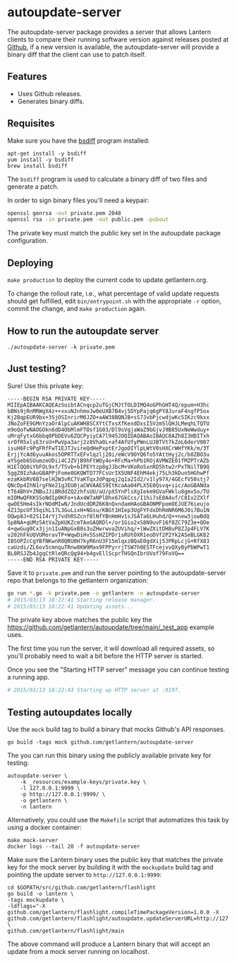 # autoupdate-server

The autoupdate-server package provides a server that allows Lantern clients to compare their running software version against releases posted at
[Github](https://www.github.com), if a new version is available, the autoupdate-server will provide a binary diff that the client can use to patch itself.

## Features

* Uses Github releases.
* Generates binary diffs.

## Requisites

Make sure you have the [bsdiff](http://www.daemonology.net/bsdiff/) program installed:

```
apt-get install -y bsdiff
yum install -y bsdiff
brew install bsdiff
```

The `bsdiff` program is used to calculate a binary diff of two files and generate a patch.

In order to sign binary files you'll need a keypair:

```sh
openssl genrsa -out private.pem 2048
openssl rsa -in private.pem -out public.pem -pubout
```

The private key must match the public key set in the autoupdate package configuration.

## Deploying

`make production` to deploy the current code to update.getlantern.org.

To change the rollout rate, i.e., what percentage of valid update requests should get fulfilled, edit `bin/entrypoint.sh` with the appropriate `-r` option, commit the change, and `make production` again.

## How to run the autoupdate server

```
./autoupdate-server -k private.pem
```

## Just testing?

Sure! Use this private key:

```
-----BEGIN RSA PRIVATE KEY-----
MIIEpAIBAAKCAQEAzSoibtACnqcp2uTGjCMJtTOLDIMQ4oGPhGHT4Q/epum+H3hc
bBNs9jRnMRWgX4z++xxuNJnhmoJw0eUXB7B4vj5DYpPajq6gPY8JuraF4ngfP5ox
Kj2BqpEUR9bx+3SjOSInrirM0JZO+aAW38BQNJB+sS7JvbPjcwdjwKc5IKzc9kxx
JNoZoFE9GMnYzaOrAlpCuAKWH8SCXYtCTxsXfKexdDxsI5Vzm5lQHJLMeqhLTQTU
m9oQofwNAOGOkn6dD4ObMlmFTOsf1G03/Dl9sVgjaWaZ9bGjvJ9B85UxNeWwduy+
uMrqFytxG6bbq0PbDEVu6ZQCPyiyCA7l945JOQIDAQABAoIBAQC8AZh8I3HDITxh
srOfR5xlyE3rsU+PwVpa3arj2z8Vha0L+af4AfUfyPWnLUJBTVt7kZoL6derV007
isuH6Fc9PqFRfFwT1EJTJvireQdHePxptErJgoOIYlpLWtV0sHXCrWHfYKk/m/3T
ErjjYcAd6yuuAkos5OPRTTxEFvlqzlj20i/eWcV9OYQ6fo5YAttHyj2c/b8ZBO3u
aYSgeb6SUumzeUDii4CJZVjB9hFtWOy4o+RFcMa+hPb1ROjAVMWZE01fMZPTrAZb
H1ElQQ0iYbFOL9xf/TSvb+bIPEYtzp8gJJbcM+VKoRo5xnRD5htw2rPxTNilTB9Q
5ggZ0IzhAoGBAPPjFome0GKQWTO77FCsUrIX5UNF4EhM4ekj75Lh3kDun5HGhwPf
ezaKkbRV6B7selH2W3vRC7VaKTqxJdPqpqj2q1a2Id2/v1ly97X/4GEcfV50stj7
QNcDp4IhN1rgFNe21gJEU0jaCWVAAES9ItKcaAa04PLX5E0Qsvq+iic/AoGBANda
tT64BhV+ZNBuJJiBRddZQ2zhfsUU/aU/pX5YnPlsXgIekm9GVaFWklu8gmx5o/TU
mIOMwQFKKSSoNdIp0KFo+sAx4W7aNPlDhx67GkCcs/I1hi7sE8A4uf/C8Ix2ZXlf
qwOE5Hm4sIkrNOdMIwN/JndUcdDRZ6K8nQxndamHAoGBAONMFpomOEJUE76ieujo
4Z13pcUf35qihL17L3GuLixH+NGsu/KBGt1HIep3UgFYFdxDhRmNR6M6J0i7Bu1N
OQwp8J+82S1I4rYj7vdhRSZcnf8lNfYBnHmHv1sJSATa6LHuhd/Q++new3jowBdQ
Sp8NA+qUMz5AtVaZpKUKZcmTAoGAQRDl+/or1Gio2xS8N9uvF16f8ZC79Z3e+QOe
4+qwGug0Cx3jjn1IuANpGxB8s3uZHwrwvaZUVihq/+lWwZXitDH8uP8ZJp4FLV7K
v202hFkUQVUMoravTP+WqwDiHv5SsHZIPDr1sRUtOXR1eoDVf2P2Yk2ASeBLGK82
IB5OPZcCgYBfNKwnR0QRU0H7kyR6nU3F15mlqxzBQaE0gdXij5JPRpLcjG+RfX83
caUzdi/ZL6ov5cmnquTRnw8KW9Max9FPPyrrjTSW7h0ESTFcejvvQXyByPbWPwT1
BL0RSJZb4JgqCtRleQRcQg94+b4gvEllScprTHSQnIbrUVof79FoVQ==
-----END RSA PRIVATE KEY-----
```

Save it to `private.pem` and run the server pointing to the autoupdate-server repo that belongs to the getlantern organization:

```sh
go run *.go -k private.pem -o getlantern -n autoupdate-server
# 2015/03/13 18:22:41 Starting release manager.
# 2015/03/13 18:22:41 Updating assets...
```

The private key above matches the public key the
https://github.com/getlantern/autoupdate/tree/main/_test_app example uses.

The first time you run the server, it will download all required assets, so you'll probably need to wait a bit before the HTTP server is started.

Once you see the "Starting HTTP server" message you can continue testing a running app.

```sh
# 2015/03/13 18:22:43 Starting up HTTP server at :9197.
```

## Testing autoupdates locally

Use the `mock` build tag to build a binary that mocks Github's API responses.

```
go build -tags mock github.com/getlantern/autoupdate-server
```

The you can run this binary using the publicly available private key for testing:

```
autoupdate-server \
	-k _resources/example-keys/private.key \
	-l 127.0.0.1:9999 \
	-p http://127.0.0.1:9999/ \
	-o getlantern \
	-n lantern
```

Alternatively, you could use the `Makefile` script that automatizes this task by using a docker container:

```
make mock-server
docker logs --tail 20 -f autoupdate-server
```

Make sure the Lantern binary uses the public key that matches the private key for the mock server by building it with the `mockupdate` build tag and pointing the update server to `http://127.0.0.1:9999`:

```
cd $GOPATH/src/github.com/getlantern/flashlight
go build -o lantern \
-tags mockupdate \
-ldflags="-X github.com/getlantern/flashlight.compileTimePackageVersion=1.0.0 -X github.com/getlantern/flashlight/autoupdate.updateServerURL=http://127.0.0.1:9999" \
github.com/getlantern/flashlight/main
```

The above command will produce a Lantern binary that will accept an update from a mock server running on localhost.
